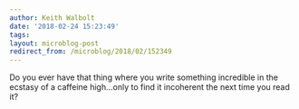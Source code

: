 ```yaml
---
author: Keith Walbolt
date: '2018-02-24 15:23:49'
tags:
layout: microblog-post
redirect_from: /microblog/2018/02/152349
---
```


Do you ever have that thing where you write something incredible in the ecstasy of a caffeine high...only to find it incoherent the next time you read it?
